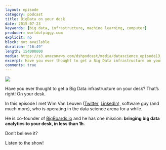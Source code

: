```yaml
---
layout: episode
category: podcast
title: BigData on your desk
date: 2015-07-23
keywords: [big data, infrastructure, machine learning, computer]
producer: worldofpiggy.com
explicit: no
block: not available
duration: "16:49"
length: 154000000
media: https://s3.amazonaws.com/dshpodcast/media/datascience_episode13_bigboards.mp3 
excerpt: Have you ever thought to get a Big Data infrastructure on your desk? That’s right! On your desk.
comments: true
---
```




<img src="http://worldofpiggy.com/wp-content/uploads/2016/01/cover.jpg" />




Have you ever thought to get a Big Data infrastructure on your desk? That’s right! On your desk.

In this episode I met Wim Van Leuven ([Twitter](https://twitter.com/wimvanleuven), [LinkedIn](https://be.linkedin.com/in/wimvanleuven)), software guy (and much more), 
who is operating in the data science arena for a while.

He is co-founder of [BigBoards.io](http://www.bigboards.io) and he has one mission: **bringing big data analytics to your desk, in less than 1h.**

Don’t believe it?

Listen to the show!



